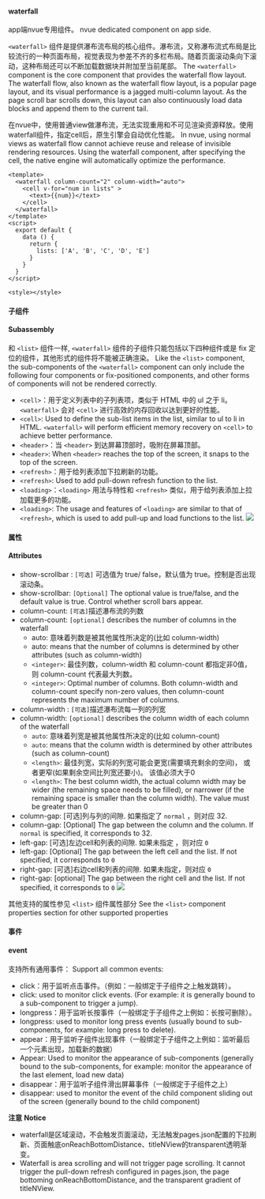 #### waterfall

app端nvue专用组件。
nvue dedicated component on app side.

`<waterfall>` 组件是提供瀑布流布局的核心组件。瀑布流，又称瀑布流式布局是比较流行的一种页面布局，视觉表现为参差不齐的多栏布局。随着页面滚动条向下滚动，这种布局还可以不断加载数据块并附加至当前尾部。
The `<waterfall>` component is the core component that provides the waterfall flow layout. The waterfall flow, also known as the waterfall flow layout, is a popular page layout, and its visual performance is a jagged multi-column layout. As the page scroll bar scrolls down, this layout can also continuously load data blocks and append them to the current tail.

在nvue中，使用普通view做瀑布流，无法实现重用和不可见渲染资源释放。使用waterfall组件，指定cell后，原生引擎会自动优化性能。
In nvue, using normal views as waterfall flow cannot achieve reuse and release of invisible rendering resources. Using the waterfall component, after specifying the cell, the native engine will automatically optimize the performance.

```
<template>
  <waterfall column-count="2" column-width="auto">
    <cell v-for="num in lists" >
      <text>{{num}}</text>
    </cell>
  </waterfall>
</template>
<script>
  export default {
    data () {
      return {
        lists: ['A', 'B', 'C', 'D', 'E']
      }
    }
  }
</script>

<style></style>
```

#### 子组件
#### Subassembly

和 `<list>` 组件一样, `<waterfall>` 组件的子组件只能包括以下四种组件或是 fix 定位的组件，其他形式的组件将不能被正确渲染。
Like the `<list>` component, the sub-components of the `<waterfall>` component can only include the following four components or fix-positioned components, and other forms of components will not be rendered correctly.

- `<cell>`：用于定义列表中的子列表项，类似于 HTML 中的 ul 之于 li。`<waterfall>` 会对 `<cell>` 进行高效的内存回收以达到更好的性能。
- `<cell>`: Used to define the sub-list items in the list, similar to ul to li in HTML. `<waterfall>` will perform efficient memory recovery on `<cell>` to achieve better performance.
- `<header>`：当 `<header>` 到达屏幕顶部时，吸附在屏幕顶部。
- `<header>`: When `<header>` reaches the top of the screen, it snaps to the top of the screen.
- `<refresh>`：用于给列表添加下拉刷新的功能。
- `<refresh>`: Used to add pull-down refresh function to the list.
- `<loading>`：`<loading>` 用法与特性和 `<refresh>` 类似，用于给列表添加上拉加载更多的功能。
- `<loading>`: The usage and features of `<loading>` are similar to that of `<refresh>`, which is used to add pull-up and load functions to the list.
  <img src="https://bjetxgzv.cdn.bspapp.com/VKCEYUGU-uni-app-doc/e6b5dbe0-4f2e-11eb-97b7-0dc4655d6e68.png" />

#### 属性
#### Attributes

- show-scrollbar : `[可选]` 可选值为 true/ false，默认值为 true。控制是否出现滚动条。
- show-scrollbar: `[Optional]` The optional value is true/false, and the default value is true. Control whether scroll bars appear.
- column-count: `[可选]`描述瀑布流的列数
- column-count: `[optional]` describes the number of columns in the waterfall
  - auto: 意味着列数是被其他属性所决定的(比如 column-width)
  - auto: means that the number of columns is determined by other attributes (such as column-width)
  - `<integer>`: 最佳列数，column-width 和 column-count 都指定非0值， 则 column-count 代表最大列数。
  - `<integer>`: Optimal number of columns. Both column-width and column-count specify non-zero values, then column-count represents the maximum number of columns.
- column-width : `[可选]`描述瀑布流每一列的列宽
- column-width: `[optional]` describes the column width of each column of the waterfall
  - `auto`: 意味着列宽是被其他属性所决定的(比如 column-count)
  - `auto`: means that the column width is determined by other attributes (such as column-count)
  - `<length>`: 最佳列宽，实际的列宽可能会更宽(需要填充剩余的空间)， 或者更窄(如果剩余空间比列宽还要小)。 该值必须大于0
  - `<length>`: The best column width, the actual column width may be wider (the remaining space needs to be filled), or narrower (if the remaining space is smaller than the column width). The value must be greater than 0
- column-gap: [可选]列与列的间隙. 如果指定了 `normal` ，则对应 32.
- column-gap: [Optional] The gap between the column and the column. If `normal` is specified, it corresponds to 32.
- left-gap: [可选]左边cell和列表的间隙. 如果未指定 ，则对应 `0`
- left-gap: [Optional] The gap between the left cell and the list. If not specified, it corresponds to `0`
- right-gap: [可选]右边cell和列表的间隙. 如果未指定，则对应 `0`
- right-gap: [optional] The gap between the right cell and the list. If not specified, it corresponds to `0`
  <img src="https://bjetxgzv.cdn.bspapp.com/VKCEYUGU-uni-app-doc/e78b5450-4f2e-11eb-b680-7980c8a877b8.png" />

其他支持的属性参见 `<list>` 组件属性部分
See the `<list>` component properties section for other supported properties

#### 事件
#### event
支持所有通用事件：
Support all common events:

- click：用于监听点击事件。（例如：一般绑定于子组件之上触发跳转）。
- click: used to monitor click events. (For example: it is generally bound to a sub-component to trigger a jump).
- longpress：用于监听长按事件（一般绑定于子组件之上例如：长按可删除）。
- longpress: used to monitor long press events (usually bound to sub-components, for example: long press to delete).
- appear：用于监听子组件出现事件（一般绑定于子组件之上例如：监听最后一个元素出现，加载新的数据）
- Appear: Used to monitor the appearance of sub-components (generally bound to the sub-components, for example: monitor the appearance of the last element, load new data)
- disappear：用于监听子组件滑出屏幕事件（一般绑定于子组件之上）
- disappear: used to monitor the event of the child component sliding out of the screen (generally bound to the child component)

**注意**
**Notice**
- waterfall是区域滚动，不会触发页面滚动，无法触发pages.json配置的下拉刷新、页面触底onReachBottomDistance、titleNView的transparent透明渐变。
- Waterfall is area scrolling and will not trigger page scrolling. It cannot trigger the pull-down refresh configured in pages.json, the page bottoming onReachBottomDistance, and the transparent gradient of titleNView.